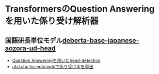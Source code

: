 # TransformersのQuestion Answeringを用いた係り受け解析器

## 国語研長単位モデル[deberta-base-japanese-aozora-ud-head](https://huggingface.co/KoichiYasuoka/deberta-base-japanese-aozora-ud-head)

* [Question Answeringを用いたhead-detection](https://colab.research.google.com/github/KoichiYasuoka/deplacy/blob/master/demo/2022-06-17/deberta-base-japanese-aozora-ud-head.ipynb)
* [ufal.chu-liu-edmondsで係り受け木を導出](https://colab.research.google.com/github/KoichiYasuoka/deplacy/blob/master/demo/2022-06-17/deberta-base-japanese-aozora-ud-head.ipynb)
